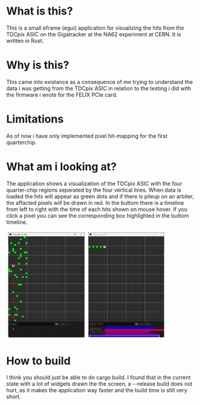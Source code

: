 # What is this?
This is a small eframe (egui) application for visualizing the hits from the TDCpix ASIC on the Gigatracker at the NA62 experiment at CERN. It is written in Rust.

# Why is this?
This came into existance as a consequence of me trying to understand the data i was getting from the TDCpix ASIC in relation to the testing i did with the firmware i wrote for the FELIX PCIe card.

# Limitations
As of now i have only implemented pixel hit-mapping for the first quarterchip.

# What am i looking at?
The application shows a visualization of the TDCpix ASIC with the four quarter-chip regions seperated by the four vertical lines. When data is loaded the hits will appear as green dots and if there is pileup on an arbiter, the affacted pixels will be drawn in red. In the buttom there is a timeline from left to right with the time of each hits shown on mouse hover. If you click a pixel you can see the corresponding box highlighted in the buttom timeline.

<div style="display: flex;">
    <img src="docs/imgs/rand_hits.png" style="width:40%; padding:5px"></img>
    <img src="docs/imgs/s_curve.png" style="width:40%; padding:5px"></img>
</div>



# How to build
I think you should just be able to do cargo build. I found that in the current state with a lot of widgets drawn the the screen, a --release build does not hurt, as it makes the application way faster and the build time is still very short.
